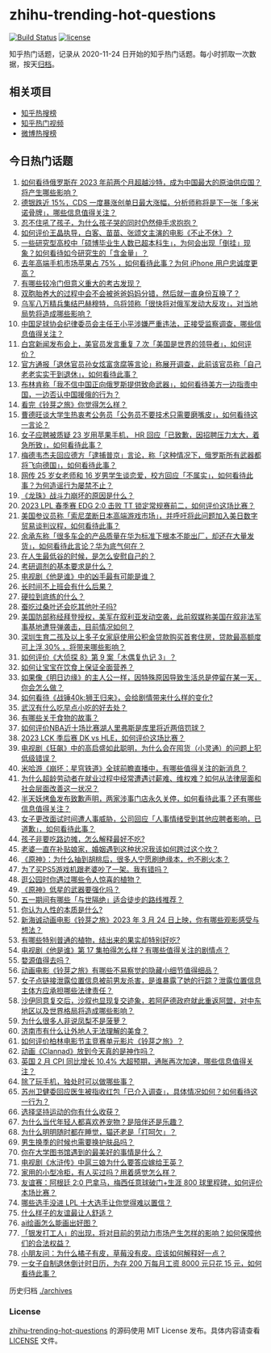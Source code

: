# zhihu-trending-hot-questions

[![Build Status](https://github.com/justjavac/zhihu-trending-hot-questions/workflows/ci/badge.svg?branch=master)](https://github.com/justjavac/zhihu-trending-hot-questions/actions)
[![license](https://img.shields.io/github/license/justjavac/zhihu-trending-hot-questions)](https://github.com/justjavac/zhihu-trending-hot-questions/blob/master/LICENSE)

知乎热门话题，记录从 2020-11-24
日开始的知乎热门话题。每小时抓取一次数据，按天[归档](./archives)。

## 相关项目

- [知乎热搜榜](https://github.com/justjavac/zhihu-trending-top-search)
- [知乎热门视频](https://github.com/justjavac/zhihu-trending-hot-video)
- [微博热搜榜](https://github.com/justjavac/weibo-trending-hot-search)

## 今日热门话题

<!-- BEGIN -->
<!-- 最后更新时间 Sat Mar 25 2023 09:18:45 GMT+0800 (China Standard Time) -->

1. [如何看待俄罗斯在 2023 年前两个月超越沙特，成为中国最大的原油供应国？将产生哪些影响？](https://www.zhihu.com/question/590925316)
1. [德银跌近 15%，CDS 一度暴涨创单日最大涨幅，分析师称将是下一张「多米诺骨牌」，哪些信息值得关注？](https://www.zhihu.com/question/591676847)
1. [忍不住吼了孩子，为什么孩子哭的同时仍然伸手求抱抱？](https://www.zhihu.com/question/590903773)
1. [如何评价王晶执导，白客、苗苗、张颂文主演的电影《不止不休》？](https://www.zhihu.com/question/591423485)
1. [一些研究型高校中「硕博毕业生人数已超本科生」，为何会出现「倒挂」现象？如何看待如今研究生的「含金量」？](https://www.zhihu.com/question/591395033)
1. [去年高端手机市场苹果占 75% ，如何看待此事？为何 iPhone 用户忠诚度更高？](https://www.zhihu.com/question/590943803)
1. [有哪些较冷门但意义重大的考古发现？](https://www.zhihu.com/question/476353592)
1. [双胞胎养大的过程中会不会被爸爸妈妈分错，然后就一直身份互换了？](https://www.zhihu.com/question/591146404)
1. [乌军八万精兵集结巴赫穆特，乌将领称「很快将对俄军发动大反攻」，对当地局势将造成哪些影响？](https://www.zhihu.com/question/591593319)
1. [中国足球协会纪律委员会主任王小平涉嫌严重违法，正接受监察调查，哪些信息值得关注？](https://www.zhihu.com/question/591575565)
1. [白宫新闻发布会上，美官员发言重复 7 次「美国是世界的领导者」，如何评价？](https://www.zhihu.com/question/591603464)
1. [官方通报「退休官员孙女炫富贪腐等言论」称展开调查，此前该官员称「自己老老实实干到退休」，如何看待此事？](https://www.zhihu.com/question/591603937)
1. [布林肯称「我不信中国正向俄罗斯提供致命武器」，如何看待美方一边指责中国，一边否认中国援俄的行为？](https://www.zhihu.com/question/591461238)
1. [看完《铃芽之旅》你觉得怎么样？](https://www.zhihu.com/question/591630080)
1. [曹德旺谈大学生热衷考公务员「公务员不要技术只需要磨嘴皮」，如何看待这一言论？](https://www.zhihu.com/question/591424634)
1. [女子应聘被质疑 23 岁用苹果手机， HR 回应「已致歉，因招聘压力太大，着急所致」，如何看待此事？](https://www.zhihu.com/question/591353535)
1. [梅德韦杰夫回应德方「逮捕普京」言论，称「这种情况下，俄罗斯所有武器都将飞向德国」，如何看待此事？](https://www.zhihu.com/question/591587319)
1. [网传 25 岁女老师和 16 岁男学生谈恋爱，校方回应「不属实」，如何看待此事？为何造谣行为屡禁不止？](https://www.zhihu.com/question/591447486)
1. [《龙珠》战斗力崩坏的原因是什么？](https://www.zhihu.com/question/551150449)
1. [2023 LPL 春季赛 EDG 2:0 击败 TT 锁定常规赛前二，如何评价这场比赛？](https://www.zhihu.com/question/591639743)
1. [美国参议员称「索尼垄断日本高端游戏市场」，并呼吁将此问题加入美日数字贸易谈判议程，如何看待此事？](https://www.zhihu.com/question/591593589)
1. [余承东称「很多车企的产品质量在华为标准下根本不能出厂，却还在大量发货」，如何看待此言论？华为底气何在？](https://www.zhihu.com/question/591581286)
1. [在人生最低谷的时候，是怎么安慰自己的？](https://www.zhihu.com/question/591237683)
1. [考研调剂的基本要求是什么？](https://www.zhihu.com/question/583910350)
1. [电视剧《他是谁》中的凶手最有可能是谁？](https://www.zhihu.com/question/589853176)
1. [长时间不上班会有什么后果？](https://www.zhihu.com/question/589838903)
1. [硬拉到底练的什么？](https://www.zhihu.com/question/590181931)
1. [蚕吃过桑叶还会吃其他叶子吗?](https://www.zhihu.com/question/455671422)
1. [美国防部称经拜登授权，美军在叙利亚发动空袭，此前叙媒称美国在叙非法军事基地遭导弹袭击，目前情况如何？](https://www.zhihu.com/question/591580165)
1. [深圳生育二孩及以上多子女家庭使用公积金贷款购买首套住房，贷款最高额度可上浮 30% ，将带来哪些影响？](https://www.zhihu.com/question/591615116)
1. [如何评价《大侦探 8》第 9 案「木偶复仇记 3」？](https://www.zhihu.com/question/591367551)
1. [如何让宝宝在饮食上保证全面营养？](https://www.zhihu.com/question/591384803)
1. [如果像《明日边缘》的主人公一样，因特殊原因导致生活总是停留在某一天，你会怎么做？](https://www.zhihu.com/question/587211578)
1. [如何看待《战锤40k:狮王归来》，会给剧情带来什么样的变化?](https://www.zhihu.com/question/591377116)
1. [武汉有什么吃早点小吃的好去处？](https://www.zhihu.com/question/587052127)
1. [有哪些关于食物的故事？](https://www.zhihu.com/question/268271485)
1. [如何评价NBA近十场比赛湖人里弗斯是库里将近两倍罚球？](https://www.zhihu.com/question/591389854)
1. [2023 LCK 季后赛 DK vs HLE，如何评价这场比赛？](https://www.zhihu.com/question/591424088)
1. [电视剧《狂飙》中的高启盛如此聪明，为什么会在囤货（小灵通）的问题上犯低级错误？](https://www.zhihu.com/question/591138441)
1. [米哈游《崩坏：星穹铁道》全球前瞻直播中，有哪些值得关注的新消息？](https://www.zhihu.com/question/591658905)
1. [为什么超龄劳动者在就业过程中经常遭遇讨薪难、维权难？如何从法律层面和社会层面改善这一状况？](https://www.zhihu.com/question/591704595)
1. [半天妖烤鱼发布致歉声明，两家涉事门店永久关停，如何看待此事？还有哪些信息值得关注？](https://www.zhihu.com/question/591582030)
1. [女子更改面试时间遭人事威胁，公司回应「人事情绪受到其他应聘者影响，已道歉」，如何看待此事？](https://www.zhihu.com/question/591607252)
1. [孩子非要吃路边摊，怎么解释最好不吃?](https://www.zhihu.com/question/587272215)
1. [老婆一直在补贴娘家，婚姻遇到这种状况我该如何跨过这个坎？](https://www.zhihu.com/question/591342044)
1. [《原神》：为什么抽到胡桃后，很多人宁愿刷绝缘本，也不刷火本？](https://www.zhihu.com/question/591318731)
1. [为了买PS5游戏机跟老婆吵了一架。我有错吗？](https://www.zhihu.com/question/589008739)
1. [逛公园时你遇过哪些令人惊喜的植物？](https://www.zhihu.com/question/589926753)
1. [《原神》低星的武器要强化吗？](https://www.zhihu.com/question/552630570)
1. [五一期间有哪些「与世隔绝」适合徒步的路线推荐？](https://www.zhihu.com/question/455757420)
1. [你认为人性的本质是什么?](https://www.zhihu.com/question/590254263)
1. [新海诚动画电影《铃芽之旅》2023 年 3 月 24 日上映，你有哪些观影感受与想法？](https://www.zhihu.com/question/573838104)
1. [有哪些特别普通的植物，结出来的果实却特别好吃?](https://www.zhihu.com/question/590861756)
1. [电视剧《他是谁》第 17 集拍得怎么样？有哪些值得关注的剧情点？](https://www.zhihu.com/question/591632874)
1. [婺源值得去吗？](https://www.zhihu.com/question/361002511)
1. [动画电影《铃芽之旅》有哪些不易察觉的隐藏小细节值得细品？](https://www.zhihu.com/question/591626980)
1. [女子点链接泄露位置信息被前男友杀害，是谁暴露了她的行踪？泄露位置信息主体方应承担哪些法律责任？](https://www.zhihu.com/question/591556338)
1. [沙伊同意复交后，沙叙也显现复交迹象，若阿萨德政府就此重返阿盟，对中东地区以及世界格局将造成哪些影响？](https://www.zhihu.com/question/591572342)
1. [为什么很多人非说凤梨不是菠萝？](https://www.zhihu.com/question/315955020)
1. [济南市有什么让外地人无法理解的美食？](https://www.zhihu.com/question/560352840)
1. [如何评价柏林电影节主竞赛单元影片《铃芽之旅》？](https://www.zhihu.com/question/583817037)
1. [动画《Clannad》放到今天真的是神作吗？](https://www.zhihu.com/question/575037267)
1. [英国 2 月 CPI 同比增长 10.4% 大超预期，通胀再次加速，哪些信息值得关注？](https://www.zhihu.com/question/591349358)
1. [除了玩手机，独处时可以做哪些事？](https://www.zhihu.com/question/591438087)
1. [苏州卫健委回应医生被指收红包「已介入调查」，具体情况如何？如何看待这一行为？](https://www.zhihu.com/question/591360663)
1. [选择坚持运动的你有什么收获？](https://www.zhihu.com/question/590550413)
1. [为什么当代年轻人都喜欢养宠物？是陪伴还是乐趣？](https://www.zhihu.com/question/589183990)
1. [为什么明明随时都在睡觉，猫还老是「打呵欠」？](https://www.zhihu.com/question/589429228)
1. [男生换季的时候也需要换护肤品吗？](https://www.zhihu.com/question/590790610)
1. [你在大学图书馆遇到的最美好的事情是什么？](https://www.zhihu.com/question/590029365)
1. [电视剧《水浒传》中扈三娘为什么要答应嫁给王英？](https://www.zhihu.com/question/590304709)
1. [家用的小型冷柜，有人买过吗？用着感觉怎么样？](https://www.zhihu.com/question/327786985)
1. [友谊赛：阿根廷 2:0 巴拿马，梅西任意球破门+生涯 800 球里程碑，如何评价本场比赛？](https://www.zhihu.com/question/591568741)
1. [哪些选手没进 LPL 十大选手让你觉得难以置信？](https://www.zhihu.com/question/591397182)
1. [什么样子的友谊最让人舒适？](https://www.zhihu.com/question/591125512)
1. [ai绘画怎么能画出好图？](https://www.zhihu.com/question/565575341)
1. [「银发打工人」的出现，将对目前的劳动力市场产生怎样的影响？如何保障他们的合法权益？](https://www.zhihu.com/question/591591142)
1. [小朋友问：为什么橘子有皮，草莓没有皮。应该如何解释好一点？](https://www.zhihu.com/question/591261072)
1. [一女子自制退休倒计时日历，为存 200 万每月工资 8000 元只花 15 元，如何看待此事？](https://www.zhihu.com/question/591406913)

<!-- END -->

历史归档 [./archives](./archives)

### License

[zhihu-trending-hot-questions](https://github.com/justjavac/zhihu-trending-hot-questions)
的源码使用 MIT License 发布。具体内容请查看 [LICENSE](./LICENSE) 文件。
